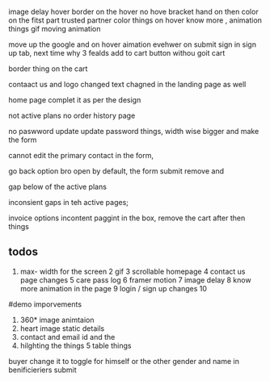 image delay
hover
border on the hover
no hove bracket
hand on then
color on the fitst part
trusted partner color things
on hover know more , animation things
gif moving animation

move up the google and
on hover aimation evehwer on submit
sign in sign up tab,
next time why 3 fealds
add to cart button withou goit cart

border thing on the cart

contaact us and logo changed
text chagned in the landing page as well

home page complet it as per the design

not active plans
no order history page

no paswword update
update password things,
width wise bigger and make the form

cannot edit the primary contact in the form,

go back option bro
open by default, the form
submit remove and

gap below of the active plans

inconsient gaps in teh active pages;

invoice options
incontent paggint in the box,
remove the cart after then things

## todos

1. max- width for the screen
   2 gif
   3 scrollable homepage
   4 contact us page changes
   5 care pass log
   6 framer motion
   7 image delay
   8 know more animation in the page
   9 login / sign up changes
   10

#demo imporvements

1. 360\* image animtaion
2. heart image static details
3. contact and email id and the
4. hilghting the things
   5 table things

buyer change it to
toggle for himself or the other
gender and name in benificieriers
submit
